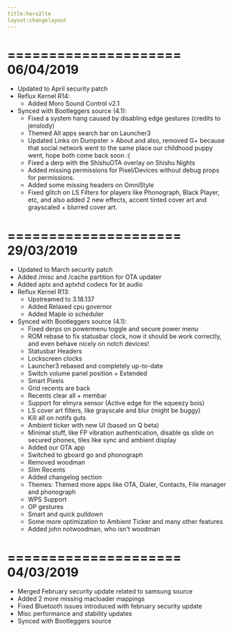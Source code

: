 ```yaml
---
title:hero2lte
layout:changelayout
---
```

=====================
    06/04/2019
=====================
- Updated to April security patch
- Reflux Kernel R14:
  * Added Moro Sound Control v2.1
- Synced with Bootleggers source (4.1):
  * Fixed a system hang caused by disabling edge gestures (credits to jenslody)
  * Themed All apps search bar on Launcher3 
  * Updated Links on Dumpster > About and also, removed G+ because that social network went to the same place our childhood puppy went,     hope both come back soon :(
  * Fixed a derp with the ShishuOTA overlay on Shishu Nights
  * Added missing permissions for Pixel/Devices without debug props for permissions.
  * Added some missing headers on OmniStyle
  * Fixed glitch on LS Filters for players like Phonograph, Black Player, etc, and also added 2 new effects, accent tinted cover art and     grayscaled + blurred cover art.
  
=====================
    29/03/2019
=====================
- Updated to March security patch
- Added /misc and /cache partition for OTA updater
- Added aptx and aptxhd codecs for bt audio
- Reflux Kernel R13:
  * Upstreamed to 3.18.137
  * Added Relaxed cpu governor
  * Added Maple io scheduler
- Synced with Bootleggers source (4.1):
  * Fixed derps on powermenu toggle and secure power menu
  * ROM rebase to fix statusbar clock, now it should be work correctly, and even behave nicely on notch devices!
  * Statusbar Headers 
  * Lockscreen clocks
  * Launcher3 rebased and completely up-to-date
  * Switch volume panel position + Extended
  * Smart Pixels
  * Grid recents are back
  * Recents clear all + membar
  * Support for elmyra sensor (Active edge for the squeezy bois)
  * LS cover art filters, like grayscale and blur (might be buggy)
  * Kill all on notifs guts
  * Ambient ticker with new UI (based on Q beta)
  * Minimal stuff, like FP vibration authentication, disable qs slide on secured phones, tiles like sync and ambient display
  * Added our OTA app
  * Switched to gboard go and phonograph
  * Removed woodman
  * Slim Recents
  * Added changelog section
  * Themes: Themed more apps like OTA, Dialer, Contacts, File manager and phonograph
  * WPS Support
  * OP gestures
  * Smart and quick pulldown
  * Some more optimization to Ambient Ticker and many other features
  * Added john notwoodman, who isn't woodman
  
=====================
    04/03/2019
=====================
- Merged February security update related to samsung source
- Added 2 more missing macloader mappings
- Fixed Bluetooth issues introduced with february security update 
- Misc performance and stability updates
- Synced with Bootleggers source
